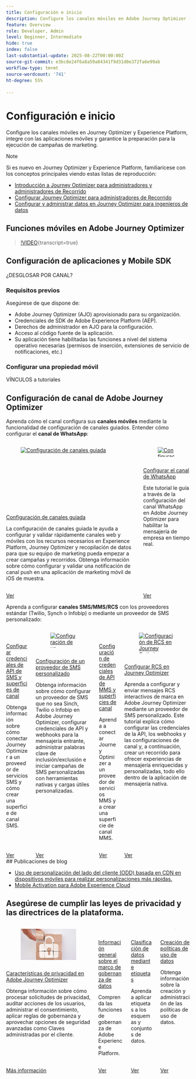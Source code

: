 ```yaml
---
title: Configuración e inicio
description: Configure los canales móviles en Adobe Journey Optimizer (AJO) y Adobe Experience Platform (AEP), integre los canales con las aplicaciones móviles y asegúrese de que está preparado para ejecutar campañas de marketing.
feature: Overview
role: Developer, Admin
level: Beginner, Intermediate
hide: true
index: false
last-substantial-update: 2025-08-22T00:00:00Z
source-git-commit: e3bc8e24f6a8a59a84341f9d31d0e372fa6e99ab
workflow-type: tm+mt
source-wordcount: '741'
ht-degree: 55%

---
```



# Configuración e inicio

Configure los canales móviles en Journey Optimizer y Experience Platform, integre con las aplicaciones móviles y garantice la preparación para la ejecución de campañas de marketing.

>[!NOTE]
>
>Si es nuevo en Journey Optimizer y Experience Platform, familiarícese con los conceptos principales viendo estas listas de reproducción:
>
>* [Introducción a Journey Optimizer para administradores y administradores de Recorrido](https://experienceleague.adobe.com/en/playlists/journey-optimizer-getting-started-for-journey-administrators-and-managers)
>* [Configurar Journey Optimizer para administradores de Recorrido](https://experienceleague.adobe.com/en/playlists/journey-optimizer-configure-journey-optimizer-for-administrators)
>* [Configurar y administrar datos en Journey Optimizer para ingenieros de datos](https://experienceleague.adobe.com/en/playlists/journey-optimizer-configure-and-manage-data-for-data-engineers)


## Funciones móviles en Adobe Journey Optimizer

>[!VIDEO](https://video.tv.adobe.com/v/342103?quality=12&learn=on){transcript=true}

## Configuración de aplicaciones y Mobile SDK

¿DESGLOSAR POR CANAL?

### Requisitos previos

Asegúrese de que dispone de:

* Adobe Journey Optimizer (AJO) aprovisionado para su organización.
* Credenciales de SDK de Adobe Experience Platform (AEP).
* Derechos de administrador en AJO para la configuración.
* Acceso al código fuente de la aplicación.
* Su aplicación tiene habilitadas las funciones a nivel del sistema operativo necesarias (permisos de inserción, extensiones de servicio de notificaciones, etc.)

### Configurar una propiedad móvil

VÍNCULOS a tutoriales


## Configuración de canal de Adobe Journey Optimizer

Aprenda cómo el canal configura sus **canales móviles** mediante la funcionalidad de configuración de canales guiados. Entender cómo configurar el **canal de WhatsApp**:

<!-- CARDS
* https://experienceleague.adobe.com/en/docs/journey-optimizer-learn/tutorials/configuration/channel-configuration/web-and-mobile-channels/guided-channel-setup
* https://experienceleague.adobe.com/en/docs/journey-optimizer-learn/tutorials/configuration/channel-configuration/whatsapp-channel/set-up-whatsapp-channel
-->
<!-- START CARDS HTML - DO NOT MODIFY BY HAND -->
<div class="columns">
    <div class="column is-half-tablet is-half-desktop is-one-third-widescreen" aria-label="Guided channel setup">
        <div class="card" style="height: 100%; display: flex; flex-direction: column; height: 100%;">
            <div class="card-image">
                <figure class="image x-is-16by9">
                    <a href="https://experienceleague.adobe.com/en/docs/journey-optimizer-learn/tutorials/configuration/channel-configuration/web-and-mobile-channels/guided-channel-setup" title="Configuración de canales guiada" target="_blank" rel="referrer">
                        <img class="is-bordered-r-small" src="https://video.tv.adobe.com/v/3433053/?format=jpeg&nocache=1755888511558" alt="Configuración de canales guiada"
                             style="width: 100%; aspect-ratio: 16 / 9; object-fit: cover; overflow: hidden; display: block; margin: auto;">
                    </a>
                </figure>
            </div>
            <div class="card-content is-padded-small" style="display: flex; flex-direction: column; flex-grow: 1; justify-content: space-between;">
                <div class="top-card-content">
                    <p class="headline is-size-6 has-text-weight-bold">
                        <a href="https://experienceleague.adobe.com/en/docs/journey-optimizer-learn/tutorials/configuration/channel-configuration/web-and-mobile-channels/guided-channel-setup" target="_blank" rel="referrer" title="Configuración de canales guiada">Configuración de canales guiada</a>
                    </p>
                    <p class="is-size-6">La configuración de canales guiada le ayuda a configurar y validar rápidamente canales web y móviles con los recursos necesarios en Experience Platform, Journey Optimizer y recopilación de datos para que su equipo de marketing pueda empezar a crear campañas y recorridos. Obtenga información sobre cómo configurar y validar una notificación de canal push en una aplicación de marketing móvil de iOS de muestra.</p>
                </div>
                <a href="https://experienceleague.adobe.com/en/docs/journey-optimizer-learn/tutorials/configuration/channel-configuration/web-and-mobile-channels/guided-channel-setup" target="_blank" rel="referrer" class="spectrum-Button spectrum-Button--outline spectrum-Button--primary spectrum-Button--sizeM" style="align-self: flex-start; margin-top: 1rem;">
                    <span class="spectrum-Button-label has-no-wrap has-text-weight-bold">Ver</span>
                </a>
            </div>
        </div>
    </div>
    <div class="column is-half-tablet is-half-desktop is-one-third-widescreen" aria-label="Set up the WhatsApp channel">
        <div class="card" style="height: 100%; display: flex; flex-direction: column; height: 100%;">
            <div class="card-image">
                <figure class="image x-is-16by9">
                    <a href="https://experienceleague.adobe.com/en/docs/journey-optimizer-learn/tutorials/configuration/channel-configuration/whatsapp-channel/set-up-whatsapp-channel" title="Configuración del canal de WhatsApp" target="_blank" rel="referrer">
                        <img class="is-bordered-r-small" src="https://video.tv.adobe.com/v/3470268/?format=jpeg&nocache=1755888511569" alt="Configuración del canal de WhatsApp"
                             style="width: 100%; aspect-ratio: 16 / 9; object-fit: cover; overflow: hidden; display: block; margin: auto;">
                    </a>
                </figure>
            </div>
            <div class="card-content is-padded-small" style="display: flex; flex-direction: column; flex-grow: 1; justify-content: space-between;">
                <div class="top-card-content">
                    <p class="headline is-size-6 has-text-weight-bold">
                        <a href="https://experienceleague.adobe.com/en/docs/journey-optimizer-learn/tutorials/configuration/channel-configuration/whatsapp-channel/set-up-whatsapp-channel" target="_blank" rel="referrer" title="Configuración del canal de WhatsApp">Configurar el canal de WhatsApp</a>
                    </p>
                    <p class="is-size-6">Este tutorial le guía a través de la configuración del canal WhatsApp en Adobe Journey Optimizer para habilitar la mensajería de empresa en tiempo real.</p>
                </div>
                <a href="https://experienceleague.adobe.com/en/docs/journey-optimizer-learn/tutorials/configuration/channel-configuration/whatsapp-channel/set-up-whatsapp-channel" target="_blank" rel="referrer" class="spectrum-Button spectrum-Button--outline spectrum-Button--primary spectrum-Button--sizeM" style="align-self: flex-start; margin-top: 1rem;">
                    <span class="spectrum-Button-label has-no-wrap has-text-weight-bold">Ver</span>
                </a>
            </div>
        </div>
    </div>
</div>
<!-- END CARDS HTML - DO NOT MODIFY BY HAND -->


Aprenda a configurar **canales SMS/MMS/RCS** con los proveedores estándar (Twilio, Synch o Infobip) o mediante un proveedor de SMS personalizado:

<!-- CARDS
* https://experienceleague.adobe.com/en/docs/journey-optimizer-learn/tutorials/configuration/channel-configuration/sms-mms-channel/set-up-sms-channel
* https://experienceleague.adobe.com/en/docs/journey-optimizer-learn/tutorials/configuration/channel-configuration/sms-mms-channel/configure-custom-sms-provider
* https://experienceleague.adobe.com/en/docs/journey-optimizer-learn/tutorials/configuration/channel-configuration/sms-mms-channel/configure-mms-api-credentials-and-channel-surfaces
* https://experienceleague.adobe.com/en/docs/journey-optimizer-learn/tutorials/configuration/channel-configuration/sms-mms-channel/set-up-rcs
-->
<!-- START CARDS HTML - DO NOT MODIFY BY HAND -->
<div class="columns">
    <div class="column is-half-tablet is-half-desktop is-one-third-widescreen" aria-label="Configure SMS API credentials and channel surfaces">
        <div class="card" style="height: 100%; display: flex; flex-direction: column; height: 100%;">
            <div class="card-image">
                <figure class="image x-is-16by9">
                    <a href="https://experienceleague.adobe.com/en/docs/journey-optimizer-learn/tutorials/configuration/channel-configuration/sms-mms-channel/set-up-sms-channel" title="Configuración de credenciales de API de SMS y superficies de canal" target="_blank" rel="referrer">
                        <img class="is-bordered-r-small" src="https://video.tv.adobe.com/v/3413355?format=jpeg&nocache=1755888512031" alt="Configuración de credenciales de API de SMS y superficies de canal"
                             style="width: 100%; aspect-ratio: 16 / 9; object-fit: cover; overflow: hidden; display: block; margin: auto;">
                    </a>
                </figure>
            </div>
            <div class="card-content is-padded-small" style="display: flex; flex-direction: column; flex-grow: 1; justify-content: space-between;">
                <div class="top-card-content">
                    <p class="headline is-size-6 has-text-weight-bold">
                        <a href="https://experienceleague.adobe.com/en/docs/journey-optimizer-learn/tutorials/configuration/channel-configuration/sms-mms-channel/set-up-sms-channel" target="_blank" rel="referrer" title="Configuración de credenciales de API de SMS y superficies de canal">Configurar credenciales de API de SMS y superficies de canal</a>
                    </p>
                    <p class="is-size-6">Obtenga información sobre cómo conectar Journey Optimizer a un proveedor de servicios SMS y cómo crear una superficie de canal SMS.</p>
                </div>
                <a href="https://experienceleague.adobe.com/en/docs/journey-optimizer-learn/tutorials/configuration/channel-configuration/sms-mms-channel/set-up-sms-channel" target="_blank" rel="referrer" class="spectrum-Button spectrum-Button--outline spectrum-Button--primary spectrum-Button--sizeM" style="align-self: flex-start; margin-top: 1rem;">
                    <span class="spectrum-Button-label has-no-wrap has-text-weight-bold">Ver</span>
                </a>
            </div>
        </div>
    </div>
    <div class="column is-half-tablet is-half-desktop is-one-third-widescreen" aria-label="Configure a custom SMS provider">
        <div class="card" style="height: 100%; display: flex; flex-direction: column; height: 100%;">
            <div class="card-image">
                <figure class="image x-is-16by9">
                    <a href="https://experienceleague.adobe.com/es/docs/journey-optimizer-learn/tutorials/configuration/channel-configuration/sms-mms-channel/configure-custom-sms-provider" title="Configuración de un proveedor de SMS personalizado" target="_blank" rel="referrer">
                        <img class="is-bordered-r-small" src="https://video.tv.adobe.com/v/3431625/?format=jpeg&nocache=1755888512068" alt="Configuración de un proveedor de SMS personalizado"
                             style="width: 100%; aspect-ratio: 16 / 9; object-fit: cover; overflow: hidden; display: block; margin: auto;">
                    </a>
                </figure>
            </div>
            <div class="card-content is-padded-small" style="display: flex; flex-direction: column; flex-grow: 1; justify-content: space-between;">
                <div class="top-card-content">
                    <p class="headline is-size-6 has-text-weight-bold">
                        <a href="https://experienceleague.adobe.com/es/docs/journey-optimizer-learn/tutorials/configuration/channel-configuration/sms-mms-channel/configure-custom-sms-provider" target="_blank" rel="referrer" title="Configuración de un proveedor de SMS personalizado">Configuración de un proveedor de SMS personalizado</a>
                    </p>
                    <p class="is-size-6">Obtenga información sobre cómo configurar un proveedor de SMS que no sea Sinch, Twilio o Infobip en Adobe Journey Optimizer, configurar credenciales de API y webhooks para la mensajería entrante, administrar palabras clave de inclusión/exclusión e iniciar campañas de SMS personalizadas con herramientas nativas y cargas útiles personalizadas.</p>
                </div>
                <a href="https://experienceleague.adobe.com/es/docs/journey-optimizer-learn/tutorials/configuration/channel-configuration/sms-mms-channel/configure-custom-sms-provider" target="_blank" rel="referrer" class="spectrum-Button spectrum-Button--outline spectrum-Button--primary spectrum-Button--sizeM" style="align-self: flex-start; margin-top: 1rem;">
                    <span class="spectrum-Button-label has-no-wrap has-text-weight-bold">Ver</span>
                </a>
            </div>
        </div>
    </div>
    <div class="column is-half-tablet is-half-desktop is-one-third-widescreen" aria-label="Configure MMS API credentials and channel surfaces">
        <div class="card" style="height: 100%; display: flex; flex-direction: column; height: 100%;">
            <div class="card-image">
                <figure class="image x-is-16by9">
                    <a href="https://experienceleague.adobe.com/en/docs/journey-optimizer-learn/tutorials/configuration/channel-configuration/sms-mms-channel/configure-mms-api-credentials-and-channel-surfaces" title="Configuración de credenciales de API de MMS y superficies de canal" target="_blank" rel="referrer">
                        <img class="is-bordered-r-small" src="https://video.tv.adobe.com/v/3428872/?format=jpeg&nocache=1755888512061" alt="Configuración de credenciales de API de MMS y superficies de canal"
                             style="width: 100%; aspect-ratio: 16 / 9; object-fit: cover; overflow: hidden; display: block; margin: auto;">
                    </a>
                </figure>
            </div>
            <div class="card-content is-padded-small" style="display: flex; flex-direction: column; flex-grow: 1; justify-content: space-between;">
                <div class="top-card-content">
                    <p class="headline is-size-6 has-text-weight-bold">
                        <a href="https://experienceleague.adobe.com/en/docs/journey-optimizer-learn/tutorials/configuration/channel-configuration/sms-mms-channel/configure-mms-api-credentials-and-channel-surfaces" target="_blank" rel="referrer" title="Configuración de credenciales de API de MMS y superficies de canal">Configuración de credenciales de API de MMS y superficies de canal</a>
                    </p>
                    <p class="is-size-6">Aprenda a conectar Journey Optimizer a un proveedor de servicios MMS y a crear una superficie de canal MMS.</p>
                </div>
                <a href="https://experienceleague.adobe.com/en/docs/journey-optimizer-learn/tutorials/configuration/channel-configuration/sms-mms-channel/configure-mms-api-credentials-and-channel-surfaces" target="_blank" rel="referrer" class="spectrum-Button spectrum-Button--outline spectrum-Button--primary spectrum-Button--sizeM" style="align-self: flex-start; margin-top: 1rem;">
                    <span class="spectrum-Button-label has-no-wrap has-text-weight-bold">Ver</span>
                </a>
            </div>
        </div>
    </div>
    <div class="column is-half-tablet is-half-desktop is-one-third-widescreen" aria-label="Set up RCS in Journey Optimizer">
        <div class="card" style="height: 100%; display: flex; flex-direction: column; height: 100%;">
            <div class="card-image">
                <figure class="image x-is-16by9">
                    <a href="https://experienceleague.adobe.com/en/docs/journey-optimizer-learn/tutorials/configuration/channel-configuration/sms-mms-channel/set-up-rcs" title="Configuración de RCS en Journey Optimizer" target="_blank" rel="referrer">
                        <img class="is-bordered-r-small" src="https://video.tv.adobe.com/v/3464755/?format=jpeg&nocache=1755888512073" alt="Configuración de RCS en Journey Optimizer"
                             style="width: 100%; aspect-ratio: 16 / 9; object-fit: cover; overflow: hidden; display: block; margin: auto;">
                    </a>
                </figure>
            </div>
            <div class="card-content is-padded-small" style="display: flex; flex-direction: column; flex-grow: 1; justify-content: space-between;">
                <div class="top-card-content">
                    <p class="headline is-size-6 has-text-weight-bold">
                        <a href="https://experienceleague.adobe.com/en/docs/journey-optimizer-learn/tutorials/configuration/channel-configuration/sms-mms-channel/set-up-rcs" target="_blank" rel="referrer" title="Configuración de RCS en Journey Optimizer">Configurar RCS en Journey Optimizer</a>
                    </p>
                    <p class="is-size-6">Aprenda a configurar y enviar mensajes RCS interactivos de marca en Adobe Journey Optimizer mediante un proveedor de SMS personalizado. Este tutorial explica cómo configurar las credenciales de la API, los webhooks y las configuraciones de canal y, a continuación, crear un recorrido para ofrecer experiencias de mensajería enriquecidas y personalizadas, todo ello dentro de la aplicación de mensajería nativa.</p>
                </div>
                <a href="https://experienceleague.adobe.com/en/docs/journey-optimizer-learn/tutorials/configuration/channel-configuration/sms-mms-channel/set-up-rcs" target="_blank" rel="referrer" class="spectrum-Button spectrum-Button--outline spectrum-Button--primary spectrum-Button--sizeM" style="align-self: flex-start; margin-top: 1rem;">
                    <span class="spectrum-Button-label has-no-wrap has-text-weight-bold">Ver</span>
                </a>
            </div>
        </div>
    </div>
</div>
<!-- END CARDS HTML - DO NOT MODIFY BY HAND -->
## Publicaciones de blog

* [Uso de personalización del lado del cliente (ODD) basada en CDN en dispositivos móviles para realizar personalizaciones más rápidas.](https://experienceleaguecommunities.adobe.com/t5/journey-optimizer-blogs/using-cdn-based-client-side-personalization-odd-on-mobile-for/ba-p/761626)
* [Mobile Activation para Adobe Experience Cloud](https://experienceleaguecommunities.adobe.com/t5/adobe-target-blogs/mobile-activation-for-adobe-experience-cloud/ba-p/541595)

## Asegúrese de cumplir las leyes de privacidad y las directrices de la plataforma.

<!-- CARDS
* https://experienceleague.adobe.com/en/docs/journey-optimizer/using/privacy/privacy-landing-page{image=../mobile-learning-hub/assets/privacy.webp}{title = Privacy Features in Adobe Journey Optimizer}{description = Learn how to process privacy requests, audit user actions, manage consent, apply governance rules, and leverage advanced security options like Customer Managed Keys.}
* https://experienceleague.adobe.com/en/docs/journey-optimizer-learn/tutorials/data-governance-and-privacy/data-governance-framework
* https://experienceleague.adobe.com/en/docs/journey-optimizer-learn/tutorials/data-governance-and-privacy/classify-data-using-lables{cta = Watch}
* https://experienceleague.adobe.com/en/docs/journey-optimizer-learn/tutorials/data-governance-and-privacy/create-data-usage-policies
-->
<!-- START CARDS HTML - DO NOT MODIFY BY HAND -->
<div class="columns">
    <div class="column is-half-tablet is-half-desktop is-one-third-widescreen" aria-label="Privacy Features in Adobe Journey Optimizer">
        <div class="card" style="height: 100%; display: flex; flex-direction: column; height: 100%;">
            <div class="card-image">
                <figure class="image x-is-16by9">
                    <a href="https://experienceleague.adobe.com/en/docs/journey-optimizer/using/privacy/privacy-landing-page" title="Funciones de privacidad en Adobe Journey Optimizer" target="_blank" rel="referrer">
                        <img class="is-bordered-r-small" src="../mobile-learning-hub/assets/privacy.webp" alt="Funciones de privacidad en Adobe Journey Optimizer"
                             style="width: 100%; aspect-ratio: 16 / 9; object-fit: cover; overflow: hidden; display: block; margin: auto;">
                    </a>
                </figure>
            </div>
            <div class="card-content is-padded-small" style="display: flex; flex-direction: column; flex-grow: 1; justify-content: space-between;">
                <div class="top-card-content">
                    <p class="headline is-size-6 has-text-weight-bold">
                        <a href="https://experienceleague.adobe.com/en/docs/journey-optimizer/using/privacy/privacy-landing-page" target="_blank" rel="referrer" title="Funciones de privacidad en Adobe Journey Optimizer">Características de privacidad en Adobe Journey Optimizer</a>
                    </p>
                    <p class="is-size-6">Obtenga información sobre cómo procesar solicitudes de privacidad, auditar acciones de los usuarios, administrar el consentimiento, aplicar reglas de gobernanza y aprovechar opciones de seguridad avanzadas como Claves administradas por el cliente.</p>
                </div>
                <a href="https://experienceleague.adobe.com/en/docs/journey-optimizer/using/privacy/privacy-landing-page" target="_blank" rel="referrer" class="spectrum-Button spectrum-Button--outline spectrum-Button--primary spectrum-Button--sizeM" style="align-self: flex-start; margin-top: 1rem;">
                    <span class="spectrum-Button-label has-no-wrap has-text-weight-bold">Más información</span>
                </a>
            </div>
        </div>
    </div>
    <div class="column is-half-tablet is-half-desktop is-one-third-widescreen" aria-label="Data Governance Framework Overview">
        <div class="card" style="height: 100%; display: flex; flex-direction: column; height: 100%;">
            <div class="card-image">
                <figure class="image x-is-16by9">
                    <a href="https://experienceleague.adobe.com/es/docs/journey-optimizer-learn/tutorials/data-governance-and-privacy/data-governance-framework" title="Información general sobre el marco de gobernanza de datos" target="_blank" rel="referrer">
                        <img class="is-bordered-r-small" src="https://video.tv.adobe.com/v/29708/?format=jpeg&nocache=1755888512557" alt="Información general sobre el marco de gobernanza de datos"
                             style="width: 100%; aspect-ratio: 16 / 9; object-fit: cover; overflow: hidden; display: block; margin: auto;">
                    </a>
                </figure>
            </div>
            <div class="card-content is-padded-small" style="display: flex; flex-direction: column; flex-grow: 1; justify-content: space-between;">
                <div class="top-card-content">
                    <p class="headline is-size-6 has-text-weight-bold">
                        <a href="https://experienceleague.adobe.com/es/docs/journey-optimizer-learn/tutorials/data-governance-and-privacy/data-governance-framework" target="_blank" rel="referrer" title="Información general sobre el marco de gobernanza de datos">Información general sobre el marco de gobernanza de datos</a>
                    </p>
                    <p class="is-size-6">Comprenda las funciones de gobernanza de Adobe Experience Platform.</p>
                </div>
                <a href="https://experienceleague.adobe.com/es/docs/journey-optimizer-learn/tutorials/data-governance-and-privacy/data-governance-framework" target="_blank" rel="referrer" class="spectrum-Button spectrum-Button--outline spectrum-Button--primary spectrum-Button--sizeM" style="align-self: flex-start; margin-top: 1rem;">
                    <span class="spectrum-Button-label has-no-wrap has-text-weight-bold">Ver</span>
                </a>
            </div>
        </div>
    </div>
    <div class="column is-half-tablet is-half-desktop is-one-third-widescreen" aria-label="Classify data using labels">
        <div class="card" style="height: 100%; display: flex; flex-direction: column; height: 100%;">
            <div class="card-image">
                <figure class="image x-is-16by9">
                    <a href="https://experienceleague.adobe.com/es/docs/journey-optimizer-learn/tutorials/data-governance-and-privacy/classify-data-using-lables" title="Clasificación de datos mediante etiquetas" target="_blank" rel="referrer">
                        <img class="is-bordered-r-small" src="https://video.tv.adobe.com/v/29709?format=jpeg&nocache=1755888512540" alt="Clasificación de datos mediante etiquetas"
                             style="width: 100%; aspect-ratio: 16 / 9; object-fit: cover; overflow: hidden; display: block; margin: auto;">
                    </a>
                </figure>
            </div>
            <div class="card-content is-padded-small" style="display: flex; flex-direction: column; flex-grow: 1; justify-content: space-between;">
                <div class="top-card-content">
                    <p class="headline is-size-6 has-text-weight-bold">
                        <a href="https://experienceleague.adobe.com/es/docs/journey-optimizer-learn/tutorials/data-governance-and-privacy/classify-data-using-lables" target="_blank" rel="referrer" title="Clasificación de datos mediante etiquetas">Clasificación de datos mediante etiquetas</a>
                    </p>
                    <p class="is-size-6">Aprenda a aplicar etiquetas a los esquemas y conjuntos de datos. </p>
                </div>
                <a href="https://experienceleague.adobe.com/es/docs/journey-optimizer-learn/tutorials/data-governance-and-privacy/classify-data-using-lables" target="_blank" rel="referrer" class="spectrum-Button spectrum-Button--outline spectrum-Button--primary spectrum-Button--sizeM" style="align-self: flex-start; margin-top: 1rem;">
                    <span class="spectrum-Button-label has-no-wrap has-text-weight-bold">Ver</span>
                </a>
            </div>
        </div>
    </div>
    <div class="column is-half-tablet is-half-desktop is-one-third-widescreen" aria-label="Create Data Usage Policies">
        <div class="card" style="height: 100%; display: flex; flex-direction: column; height: 100%;">
            <div class="card-image">
                <figure class="image x-is-16by9">
                    <a href="https://experienceleague.adobe.com/es/docs/journey-optimizer-learn/tutorials/data-governance-and-privacy/create-data-usage-policies" title="Creación de políticas de uso de datos" target="_blank" rel="referrer">
                        <img class="is-bordered-r-small" src="https://video.tv.adobe.com/v/32977/?format=jpeg&nocache=1755888512550" alt="Creación de políticas de uso de datos"
                             style="width: 100%; aspect-ratio: 16 / 9; object-fit: cover; overflow: hidden; display: block; margin: auto;">
                    </a>
                </figure>
            </div>
            <div class="card-content is-padded-small" style="display: flex; flex-direction: column; flex-grow: 1; justify-content: space-between;">
                <div class="top-card-content">
                    <p class="headline is-size-6 has-text-weight-bold">
                        <a href="https://experienceleague.adobe.com/es/docs/journey-optimizer-learn/tutorials/data-governance-and-privacy/create-data-usage-policies" target="_blank" rel="referrer" title="Creación de políticas de uso de datos">Creación de políticas de uso de datos</a>
                    </p>
                    <p class="is-size-6">Obtenga información sobre la creación y administración de las políticas de uso de datos.</p>
                </div>
                <a href="https://experienceleague.adobe.com/es/docs/journey-optimizer-learn/tutorials/data-governance-and-privacy/create-data-usage-policies" target="_blank" rel="referrer" class="spectrum-Button spectrum-Button--outline spectrum-Button--primary spectrum-Button--sizeM" style="align-self: flex-start; margin-top: 1rem;">
                    <span class="spectrum-Button-label has-no-wrap has-text-weight-bold">Ver</span>
                </a>
            </div>
        </div>
    </div>
</div>
<!-- END CARDS HTML - DO NOT MODIFY BY HAND -->

